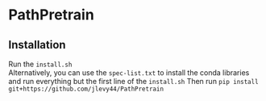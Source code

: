 # PathPretrain
 
## Installation
Run the ```install.sh```       
Alternatively, you can use the ```spec-list.txt``` to install the conda libraries and run everything but the first line of the ```install.sh```
Then run ```pip install git+https://github.com/jlevy44/PathPretrain```
